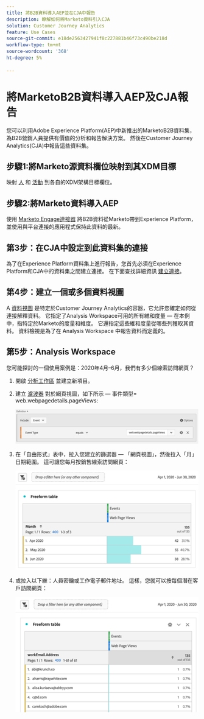 ```yaml
---
title: 將B2B資料導入AEP並在CJA中報告
description: 瞭解如何將Marketo資料引入CJA
solution: Customer Journey Analytics
feature: Use Cases
source-git-commit: e18de2563427941f8c227881b46f73c490be218d
workflow-type: tm+mt
source-wordcount: '368'
ht-degree: 5%

---
```



# 將MarketoB2B資料導入AEP及CJA報告

您可以利用Adobe Experience Platform(AEP)中新推出的MarketoB2B資料集，為B2B營銷人員提供有價值的分析和報告解決方案。 然後在Customer Journey Analytics(CJA)中報告這些資料集。

## 步驟1:將Marketo源資料欄位映射到其XDM目標

映射 [人](https://experienceleague.adobe.com/docs/experience-platform/sources/connectors/adobe-applications/mapping/marketo.html?lang=en#persons) 和 [活動](https://experienceleague.adobe.com/docs/experience-platform/sources/connectors/adobe-applications/mapping/marketo.html?lang=en#activities) 到各自的XDM架構目標欄位。

## 步驟2:將Marketo資料導入AEP

使用 [Marketo Engage連接器](https://experienceleague.adobe.com/docs/experience-platform/sources/connectors/adobe-applications/marketo/marketo.html?lang=en) 將B2B資料從Marketo帶到Experience Platform，並使用與平台連接的應用程式保持此資料的最新。

## 第3步：在CJA中設定到此資料集的連接

為了在Experience Platform資料集上進行報告，您首先必須在Experience Platform和CJA中的資料集之間建立連接。 在下面查找詳細資訊 [建立連接](https://experienceleague.adobe.com/docs/analytics-platform/using/cja-connections/create-connection.html?lang=zh-Hant)。

## 第4步：建立一個或多個資料視圖

A [資料視圖](/help/data-views/data-views.md) 是特定於Customer Journey Analytics的容器，它允許您確定如何從連接解釋資料。 它指定了Analysis Workspace可用的所有維和度量 — 在本例中，指特定於Marketo的度量和維度。 它還指定這些維和度量從哪些列獲取其資料。 資料檢視是為了在 Analysis Workspace 中報告資料而定義的。

## 第5步：Analysis Workspace

您可能探討的一個使用案例是：2020年4月–6月，我們有多少個線索訪問網頁？

1. 開啟 [分析工作區](/help/analysis-workspace/home.md) 並建立新項目。

1. 建立 [濾波器](/help/components/filters/create-filters.md) 對於網頁視圖，如下所示 — 事件類型= web.webpagedetails.pageViews:

   ![](assets/marketo-filter.png)

1. 在「自由形式」表中，拉入您建立的篩選器 — 「網頁視圖」，然後拉入「月」日期範圍。 這可讓您每月按銷售線索訪問網頁：

   ![](assets/marketo-freeform.png)

1. 或拉入以下維：人員密鑰或工作電子郵件地址。 這樣，您就可以按每個潛在客戶訪問網頁：

   ![](assets/marketo-freeform2.png)
